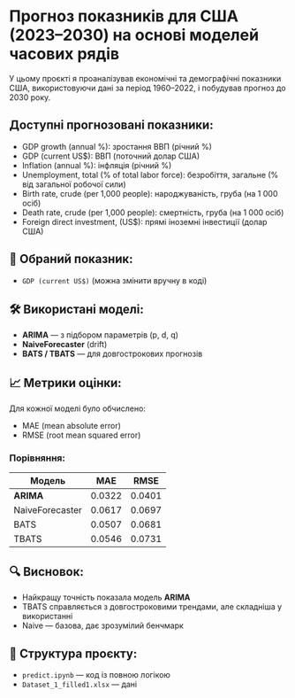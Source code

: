 # Прогноз показників для США (2023–2030) на основі моделей часових рядів

У цьому проєкті я проаналізував економічні та демографічні показники США, використовуючи дані за період 1960–2022, і побудував прогноз до 2030 року.

## Доступні прогнозовані показники:
- GDP growth (annual %): зростання ВВП (річний %)
- GDP (current US$): ВВП (поточний долар США)
- Inflation (annual %): інфляція (річний %)
- Unemployment, total (% of total labor force): безробіття, загальне (% від загальної робочої сили)
- Birth rate, crude (per 1,000 people): народжуваність, груба (на 1 000 осіб)
- Death rate, crude (per 1,000 people): смертність, груба (на 1 000 осіб)
- Foreign direct investment, (US$): прямі іноземні інвестиції (долар США)

## 🧠 Обраний показник:
- `GDP (current US$)` (можна змінити вручну в коді)

## 🛠 Використані моделі:
- **ARIMA** — з підбором параметрів (p, d, q)
- **NaiveForecaster** (drift)
- **BATS / TBATS** — для довгострокових прогнозів

## 📈 Метрики оцінки:
Для кожної моделі було обчислено:
- MAE (mean absolute error)
- RMSE (root mean squared error)

### Порівняння:
| Модель           | MAE     | RMSE    |
|------------------|---------|---------|
| **ARIMA**        | 0.0322  | 0.0401  |
| NaiveForecaster  | 0.0617  | 0.0697  |
| BATS             | 0.0507  | 0.0681  |
| TBATS            | 0.0546  | 0.0731  |

## 🔍 Висновок:
- Найкращу точність показала модель **ARIMA**
- TBATS справляється з довгостроковими трендами, але складніша у використанні
- Naive — базова, дає зрозумілий бенчмарк

## 📁 Структура проєкту:
- `predict.ipynb` — код із повною логікою
- `Dataset_1_filled1.xlsx` — дані

